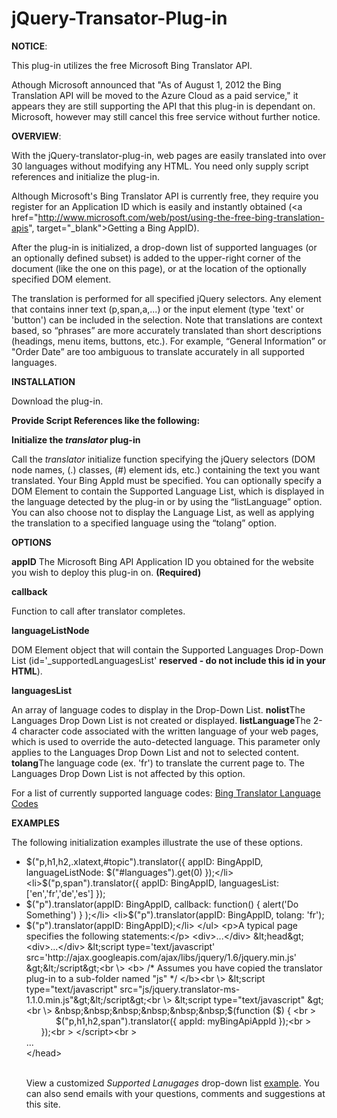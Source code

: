 jQuery-Transator-Plug-in
=========================

<b>NOTICE</b>:

This plug-in utilizes the free Microsoft Bing Translator API.

Athough Microsoft announced that "As of August 1, 2012 the Bing Translation API will be moved to the Azure Cloud as a paid service," it appears they are still supporting the API that this plug-in is dependant on. Microsoft, however may still cancel this free service without further notice. 

<b>OVERVIEW</b>:

With the jQuery-translator-plug-in, web pages are easily translated into over 30 languages without modifying any HTML. You need only supply script references and initialize the plug-in.

Although Microsoft's Bing Translator API is currently free, they require you register for an Application ID which is easily and instantly obtained (<a href="http://www.microsoft.com/web/post/using-the-free-bing-translation-apis", target="_blank">Getting a Bing AppID</a>).

After the plug-in is initialized, a drop-down list of supported languages (or an optionally defined subset) is added to the upper-right corner of the document (like the one on this page), or at the location of the optionally specified DOM element.

The translation is performed for all specified jQuery selectors. Any element that contains inner text (p,span,a,...) or the input element (type 'text' or 'button') can be included in the selection. Note that translations are context based, so “phrases” are more accurately translated than short descriptions (headings, menu items, buttons, etc.). For example, “General Information” or "Order Date” are too ambiguous to translate accurately in all supported languages.

<b>INSTALLATION</b>
<p>Download the plug-in.</p>
<p><b>Provide Script References like the following:</b></p>
    <script type="text/javascript" src="http://ajax.googleapis.com/ajax/libs/jquery/1.6/jquery.min.js"></script>
    <script type="text/javascript" src="js/jquery.translator-ms-1.1.0.min.js"></script>


<p><b>Initialize the <i>translator</i> plug-in</b></p>
<p>Call the <i>translator</i> initialize function specifying the jQuery selectors (DOM node names, (.) classes, (#) element ids, etc.) containing the text you want translated. Your Bing AppId must be specified. You can optionally specify a DOM Element to contain the Supported Language List, which is displayed in the language detected by the plug-in or by using the “listLanguage” option. You can also choose not to display the Language List, as well as applying the translation to a specified language using the “tolang” option.</p>

<p><b>OPTIONS</b></p>
<b>appID</b>
<p style="display:inline;">The Microsoft Bing API Application ID you obtained for the website you wish to deploy this plug-in on. <b>(Required)</b></p>

<b>callback</b>
<p style="display:inline;">Function to call after translator completes.</p>

<b>languageListNode</b><p style="display:inline;">DOM Element object that will contain the Supported Languages Drop-Down List (id='_supportedLanguagesList' <b>reserved - do not include this id in your HTML</b>).</p>

<b>languagesList</b><p style="display:inline;">An array of language codes to display in the Drop-Down List.</p>
<b>nolist</b><p style="display:inline;">The Languages Drop Down List is not created or displayed.</p>
<b>listLanguage</b><p style="display:inline;">The 2-4 character code associated with the written language of your web pages, which is used to override the auto-detected language. This parameter only applies to the Languages Drop Down List and not to selected content. </p>
<b>tolang</b><p style="display:inline;">The language code (ex. 'fr') to translate the current page to. The Languages Drop Down List is not affected by this option.</p>
<p>For a list of currently supported language codes: <a href="http://msdn.microsoft.com/en-us/library/hh456380.aspx" target="_blank">Bing Translator Language Codes</a></p>

<b>EXAMPLES</b>
      <p> The following initialization examples illustrate the use of these options.</p>
      <ul>
        <li>$("p,h1,h2,.xlatext,#topic").translator({ appID: BingAppID, languageListNode: $("#languages").get(0) });</li>
        <li>$("p,span").translator({ appID: BingAppID, languagesList: ['en','fr','de','es'] });</li>
        <li>$("p").translator(appID: BingAppID, callback: function() { alert('Do Something') } );</li>
        <li>$("p").translator(appID: BingAppID, tolang: 'fr');</li>
        <li>$("p").translator(appID: BingAppID);</li>
      </ul>
      <p>A typical page specifies the following statements:</p>
      <div>...</div>
      &lt;head&gt;
      <div>...</div>
        &lt;script type='text/javascript' src='http://ajax.googleapis.com/ajax/libs/jquery/1.6/jquery.min.js' &gt;&lt;/script&gt;<br \>
        <b> /* Assumes you have copied the translator plug-in to a sub-folder named "js" */ </b><br \>
        &lt;script type="text/javascript" src="js/jquery.translator-ms-1.1.0.min.js"&gt;&lt;/script&gt;<br \>
        &lt;script type="text/javascript" &gt;<br \>
        &nbsp;&nbsp;&nbsp;&nbsp;&nbsp;&nbsp;$(function ($) { <br \>
        &nbsp;&nbsp;&nbsp;&nbsp;&nbsp;&nbsp;&nbsp;&nbsp;&nbsp;&nbsp;&nbsp;&nbsp;$("p,h1,h2,span").translator({ appId: myBingApiAppId });<br \>
        &nbsp;&nbsp;&nbsp;&nbsp;&nbsp;&nbsp;});<br \>
        &lt;/script&gt;<br \>
      </div>
      <div>...</div>
      &lt;/head&gt;
      <br></br>
      <p>View a customized <i>Supported Lanugages</i> drop-down list <a href="http://msaccess2web.com" target="_blank">example</a>. You can also send emails with your questions, comments and suggestions at this site.</p>
